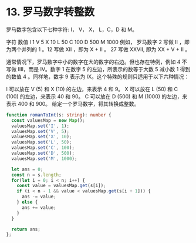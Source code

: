 # 13. 罗马数字转整数

罗马数字包含以下七种字符: I， V， X， L，C，D 和 M。

字符 数值
I 1
V 5
X 10
L 50
C 100
D 500
M 1000
例如， 罗马数字 2 写做 II ，即为两个并列的 1 。12 写做 XII ，即为 X + II 。 27 写做 XXVII, 即为 XX + V + II 。

通常情况下，罗马数字中小的数字在大的数字的右边。但也存在特例，例如 4 不写做 IIII，而是 IV。数字 1 在数字 5 的左边，所表示的数等于大数 5 减小数 1 得到的数值 4 。同样地，数字 9 表示为 IX。这个特殊的规则只适用于以下六种情况：

I 可以放在 V (5) 和 X (10) 的左边，来表示 4 和 9。
X 可以放在 L (50) 和 C (100) 的左边，来表示 40 和 90。
C 可以放在 D (500) 和 M (1000) 的左边，来表示 400 和 900。
给定一个罗马数字，将其转换成整数。

```ts
function romanToInt(s: string): number {
  const valuesMap = new Map();
  valuesMap.set('I', 1);
  valuesMap.set('V', 5);
  valuesMap.set('X', 10);
  valuesMap.set('L', 50);
  valuesMap.set('C', 100);
  valuesMap.set('D', 500);
  valuesMap.set('M', 1000);

  let ans = 0;
  const n = s.length;
  for(let i = 0; i < n; i++) {
    const value = valuesMap.get(s[i]);
    if (i < n - 1 && value < valuesMap.get(s[i + 1])) {
      ans -= value;
    } else {
      ans += value;
    }
  }

  return ans;
};
```
